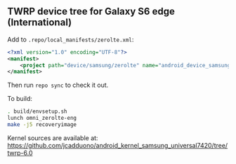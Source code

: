 ## TWRP device tree for Galaxy S6 edge (International)

Add to `.repo/local_manifests/zerolte.xml`:

```xml
<?xml version="1.0" encoding="UTF-8"?>
<manifest>
	<project path="device/samsung/zerolte" name="android_device_samsung_zerolte" remote="TeamWin" revision="android-6.0" />
</manifest>
```

Then run `repo sync` to check it out.

To build:

```sh
. build/envsetup.sh
lunch omni_zerolte-eng
make -j5 recoveryimage
```

Kernel sources are available at: https://github.com/jcadduono/android_kernel_samsung_universal7420/tree/twrp-6.0
